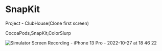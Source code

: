 # SnapKit

Project - ClubHouse(Clone first screen)

CocoaPods,SnapKit,ColorSlurp

![Simulator Screen Recording - iPhone 13 Pro - 2022-10-27 at 18 46 22](https://user-images.githubusercontent.com/110721351/198326840-dc2143d3-ca70-4bef-a639-1f6e4ddaebbf.gif)
